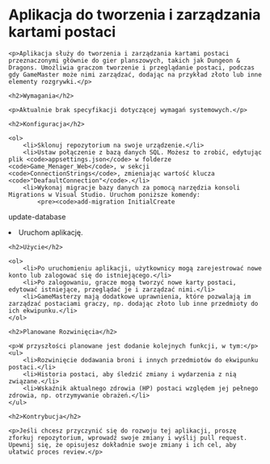 <!DOCTYPE html>
<html lang="pl">
<head>
    <meta charset="UTF-8">
    <meta name="viewport" content="width=device-width, initial-scale=1.0">
    <title>Aplikacja do tworzenia i zarządzania kartami postaci</title>
</head>
<body>
    <h1>Aplikacja do tworzenia i zarządzania kartami postaci</h1>

    <p>Aplikacja służy do tworzenia i zarządzania kartami postaci przeznaczonymi głównie do gier planszowych, takich jak Dungeon & Dragons. Umożliwia graczom tworzenie i przeglądanie postaci, podczas gdy GameMaster może nimi zarządzać, dodając na przykład złoto lub inne elementy rozgrywki.</p>

    <h2>Wymagania</h2>

    <p>Aktualnie brak specyfikacji dotyczącej wymagań systemowych.</p>

    <h2>Konfiguracja</h2>

    <ol>
        <li>Sklonuj repozytorium na swoje urządzenie.</li>
        <li>Ustaw połączenie z bazą danych SQL. Możesz to zrobić, edytując plik <code>appsettings.json</code> w folderze <code>Game_Menager_Web</code>, w sekcji <code>ConnectionStrings</code>, zmieniając wartość klucza <code>"DeafaultConnection"</code>.</li>
        <li>Wykonaj migracje bazy danych za pomocą narzędzia konsoli Migrations w Visual Studio. Uruchom poniższe komendy:
            <pre><code>add-migration InitialCreate
update-database</code></pre>
        </li>
        <li>Uruchom aplikację.</li>
    </ol>

    <h2>Użycie</h2>

    <ol>
        <li>Po uruchomieniu aplikacji, użytkownicy mogą zarejestrować nowe konto lub zalogować się do istniejącego.</li>
        <li>Po zalogowaniu, gracze mogą tworzyć nowe karty postaci, edytować istniejące, przeglądać je i zarządzać nimi.</li>
        <li>GameMasterzy mają dodatkowe uprawnienia, które pozwalają im zarządzać postaciami graczy, np. dodając złoto lub inne przedmioty do ich ekwipunku.</li>
    </ol>

    <h2>Planowane Rozwinięcia</h2>

    <p>W przyszłości planowane jest dodanie kolejnych funkcji, w tym:</p>
    <ul>
        <li>Rozwinięcie dodawania broni i innych przedmiotów do ekwipunku postaci.</li>
        <li>Historia postaci, aby śledzić zmiany i wydarzenia z nią związane.</li>
        <li>Wskaźnik aktualnego zdrowia (HP) postaci względem jej pełnego zdrowia, np. otrzymywanie obrażeń.</li>
    </ul>

    <h2>Kontrybucja</h2>

    <p>Jeśli chcesz przyczynić się do rozwoju tej aplikacji, proszę zforkuj repozytorium, wprowadź swoje zmiany i wyślij pull request. Upewnij się, że opisujesz dokładnie swoje zmiany i ich cel, aby ułatwić proces review.</p>
</body>
</html>
